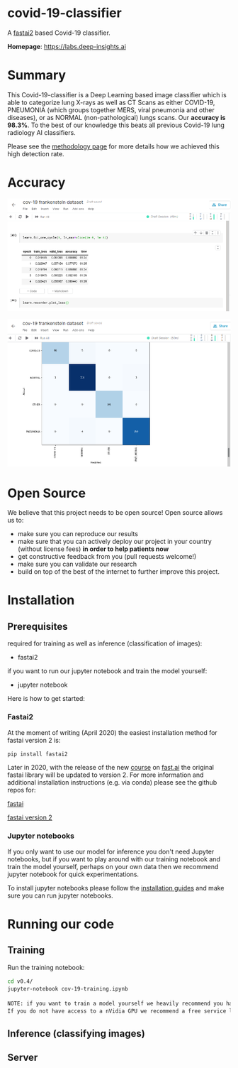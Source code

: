 # covid-19-classifier

A [fastai2](https://www.fast.ai/) based Covid-19 classifier.

**Homepage**: https://labs.deep-insights.ai

# Summary

This Covid-19-classifier is a Deep Learning based image classifier which is able to categorize lung X-rays as well as CT Scans as either COVID-19, PNEUMONIA (which groups together MERS, viral pneumonia and other diseases), or as NORMAL (non-pathological) lungs scans.
Our **accuracy is 98.3%**. To the best of our knowledge this beats all previous Covid-19 lung radiology AI classifiers. 

Please see the [methodology page](https://labs.deep-insights.ai/methodology.html) for more details how we achieved this high detection rate.

# Accuracy

![accuracy.png](static/accuracy.png)

![confusion-matrix.png](static/confusion-matrix.png)


# Open Source

We believe that this project needs to be open source! Open source allows us to:
  * make sure you can reproduce our results
  * make sure that you can actively deploy our project in your country (without license fees) __in order to help patients now__
  * get constructive feedback from you (pull requests welcome!)
  * make sure you can validate our research
  * build on top of the best of the internet to further improve this project.
  
  
# Installation

## Prerequisites

required for training as well as inference (classification of images):
  * fastai2

if you want to run our jupyter notebook and train the model yourself:
  * jupyter notebook

Here is how to get started:

### Fastai2

At the moment of writing (April 2020) the easiest installation method for fastai version 2 is:
```bash
pip install fastai2
```
Later in 2020, with the release of the new [course](https://course.fast.ai/) on [fast.ai](https://www.fast.ai/) the original fastai library will be updated to version 2.
For more information and additional installation instructions (e.g. via conda) please see the github repos for:

[fastai](https://github.com/fastai/fastai)

[fastai version 2](https://github.com/fastai/fastai2)

### Jupyter notebooks

If you only want to use our model for inference you don't need Jupyter notebooks,
but if you want to play around with our training notebook and train the model yourself, perhaps on your own data
then we recommend jupyter notebook for quick experimentations.

To install jupyter notebooks please follow the [installation guides](https://jupyter.org/install) and make sure you can run jupyter notebooks.

# Running our code

## Training

Run the training notebook:
```bash
cd v0.4/
jupyter-notebook cov-19-training.ipynb

NOTE: if you want to train a model yourself we heavily recommend you have access to a GPU as this will speed up training times drastically compared to running on the CPU. Sadly currently only nVidia cards allow for easy deep learning on the GPU.
If you do not have access to a nVidia GPU we recommend a free service like [Kaggle](https://www.kaggle.com/) which gives anyone 30 hours of GPU compute time per week, which is more than enough to train a state of the art image classifier thanks to transfer learning.
```

## Inference (classifying images)

<xxx coming xxx>


## Server

<XXX coming XXX>

